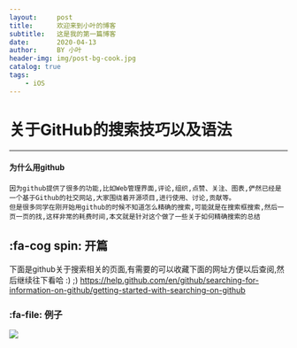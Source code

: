 ```yaml
---
layout:     post
title:      欢迎来到小叶的博客
subtitle:   这是我的第一篇博客
date:       2020-04-13
author:     BY 小叶
header-img: img/post-bg-cook.jpg
catalog: true
tags:
    - iOS
---
```

# 关于GitHub的搜索技巧以及语法

----------
#### 为什么用github
	因为github提供了很多的功能,比如Web管理界面,评论,组织,点赞、关注、图表,俨然已经是一个基于Github的社交网站,大家围绕着开源项目,进行使用、讨论,贡献等。
	但是很多同学在刚开始用github的时候不知道怎么精确的搜索,可能就是在搜索框搜索,然后一页一页的找,这样非常的耗费时间,本文就是针对这个做了一些关于如何精确搜索的总结
## :fa-cog spin: 开篇
下面是github关于搜索相关的页面,有需要的可以收藏下面的网址方便以后查阅,然后继续往下看哈 :) ;)
https://help.github.com/en/github/searching-for-information-on-github/getting-started-with-searching-on-github

### :fa-file: 例子
![](/post/search/searchImg1.png)
